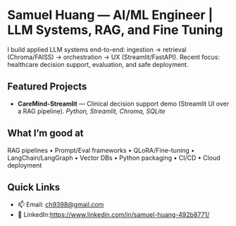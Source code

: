 # Samuel Huang — AI/ML Engineer | LLM Systems, RAG, and Fine Tuning

I build applied LLM systems end-to-end: ingestion → retrieval (Chroma/FAISS) → orchestration → UX (Streamlit/FastAPI). Recent focus: healthcare decision support, evaluation, and safe deployment.

## Featured Projects
- **CareMind-Streamlit** — Clinical decision support demo (Streamlit UI over a RAG pipeline). *Python, Streamlit, Chroma, SQLite*  

## What I’m good at
RAG pipelines • Prompt/Eval frameworks • QLoRA/Fine-tuning • LangChain/LangGraph • Vector DBs • Python packaging • CI/CD • Cloud deployment

## Quick Links
- 📫 Email: ch9398@gmail.com
- 🔗 LinkedIn:https://www.linkedin.com/in/samuel-huang-492b8771/

